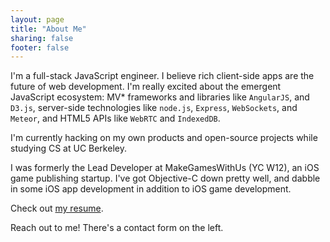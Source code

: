 ```yaml
---
layout: page
title: "About Me"
sharing: false
footer: false
---
```


I'm a full-stack JavaScript engineer. I believe rich client-side apps are the future of web development. I'm really excited about the emergent JavaScript ecosystem: MV* frameworks and libraries like `AngularJS`, and `D3.js`, server-side technologies like `node.js`, `Express`, `WebSockets`, and `Meteor`, and HTML5 APIs like `WebRTC` and `IndexedDB`.

I'm currently hacking on my own products and open-source projects while studying CS at UC Berkeley.

I was formerly the Lead Developer at MakeGamesWithUs (YC W12), an iOS game publishing startup. I've got Objective-C down pretty well, and dabble in some iOS app development in addition to iOS game development.

Check out [my resume](/about/brianchu_resume.pdf).

Reach out to me! There's a contact form on the left.